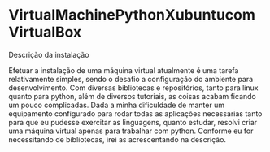 # VirtualMachinePythonXubuntucomVirtualBox
Descrição da instalação

Efetuar a instalação de uma máquina virtual atualmente é uma tarefa relativamente simples, sendo o desafio a configuração do ambiente para desenvolvimento.
Com diversas bibliotecas e repositórios, tanto para linux quanto para python, além de diversos tutoriais, as coisas acabam ficando um pouco complicadas.
Dada a minha dificuldade de manter um equipamento configurado para rodar todas as aplicações necessárias tanto para que eu pudesse exercitar as linguagens, quanto estudar, resolvi criar uma máquina virtual apenas para trabalhar com python.
Conforme eu for necessitando de bibliotecas, irei as acrescentando na descrição.
